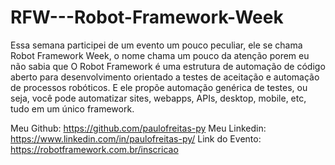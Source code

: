 # RFW---Robot-Framework-Week




Essa semana participei de um evento um pouco peculiar, ele se chama Robot Framework Week, o nome chama um pouco da atenção porem eu não sabia que O Robot Framework é uma estrutura de automação de código aberto  para desenvolvimento orientado a testes de aceitação e automação de processos robóticos. E ele propõe automação genérica de testes, ou seja, você pode automatizar sites, webapps, APIs, desktop, mobile, etc, tudo em um único framework.


Meu Github: https://github.com/paulofreitas-py
Meu Linkedin: https://www.linkedin.com/in/paulofreitas-py/
Link do Evento: https://robotframework.com.br/inscricao
